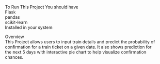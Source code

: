 To Run This Project You should have 
<br>
Flask
<br>
pandas
<br>
scikit-learn
<br>
Installed in your system
<br>

Overview
<br>
This Project allows users to input train details and predict the probability of confirmation for a train ticket on a given date. It also shows prediction for the next 5 days with interactive pie chart to help visualize confirmation chances.
